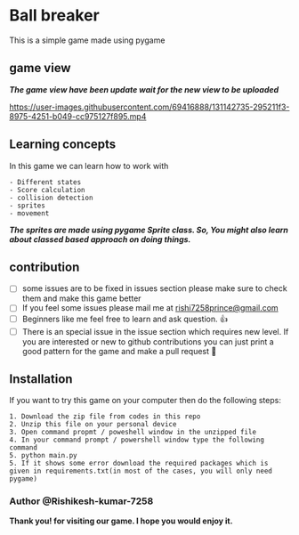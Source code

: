 # Ball breaker
This is a simple game made using pygame

## game view

***The game view have been update wait for the new view to be uploaded***

https://user-images.githubusercontent.com/69416888/131142735-295211f3-8975-4251-b049-cc975127f895.mp4

## Learning concepts
In this game we can learn how to work with 
```
- Different states
- Score calculation
- collision detection 
- sprites
- movement
```
***The sprites are made using pygame Sprite class. So, You might also learn about classed based approach on doing things.***

## contribution
- [ ] some issues are to be fixed in issues section please make sure to check them and make this game better
- [ ] If you feel some issues please mail me at [rishi7258prince@gmail.com](mailto:rishi7258prince@gmail.com)
- [ ] Beginners like me feel free to learn and ask question. :+1:
- [ ] There is an special issue in the issue section which requires new level. If you are interested or new to github contributions you can just print a good pattern for the game and make a pull request :cowboy_hat_face:

## Installation
If you want to try this game on your computer then do the following steps:
```
1. Download the zip file from codes in this repo
2. Unzip this file on your personal device
3. Open command propmt / poweshell window in the unzipped file
4. In your command prompt / powershell window type the following command
5. python main.py
5. If it shows some error download the required packages which is given in requirements.txt(in most of the cases, you will only need pygame)
```

### Author @Rishikesh-kumar-7258

**Thank you! for visiting our game. I hope you would enjoy it.**
